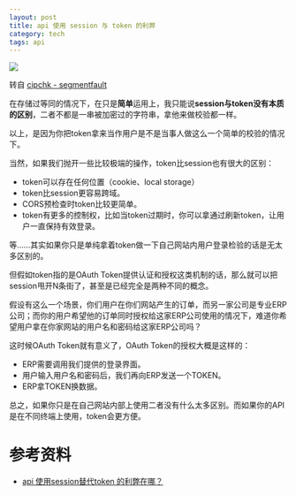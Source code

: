 ```yaml
---
layout: post
title: api 使用 session 与 token 的利弊
category: tech
tags: api
---
```

![](https://cdn.kelu.org/blog/tags/api.jpg)

转自 [cipchk - segmentfault](https://segmentfault.com/u/cipchk)

在存储过等同的情况下，在只是**简单**运用上，我只能说**session与token没有本质的区别**，二者不都是一串被加密过的字符串，拿他来做校验都一样。

以上，是因为你把token拿来当作用户是不是当事人做这么一个简单的校验的情况下。

当然，如果我们抛开一些比较极端的操作，token比session也有很大的区别：

- token可以存在任何位置（cookie、local storage）
- token比session更容易跨域。
- CORS预检查时token比较更简单。
- token有更多的控制权，比如当token过期时，你可以拿通过刷新token，让用户一直保持有效登录。

等……其实如果你只是单纯拿着token做一下自己网站内用户登录检验的话是无太多区别的。

但假如token指的是OAuth Token提供认证和授权这类机制的话，那么就可以把session甩开N条街了，甚至是已经完全是两种不同的概念。

假设有这么一个场景，你们用户在你们网站产生的订单，而另一家公司是专业ERP公司；而你的用户希望他的订单同时授权给这家ERP公司使用的情况下，难道你希望用户拿在你家网站的用户名和密码给这家ERP公司吗？

这时候OAuth Token就有意义了，OAuth Token的授权大概是这样的：

- ERP需要调用我们提供的登录界面。
- 用户输入用户名和密码后，我们再向ERP发送一个TOKEN。
- ERP拿TOKEN换数据。

总之，如果你只是在自己网站内部上使用二者没有什么太多区别。而如果你的API是在不同终端上使用，token会更方便。

# 参考资料

* [api 使用session替代token 的利弊在哪？](https://segmentfault.com/q/1010000008903882)